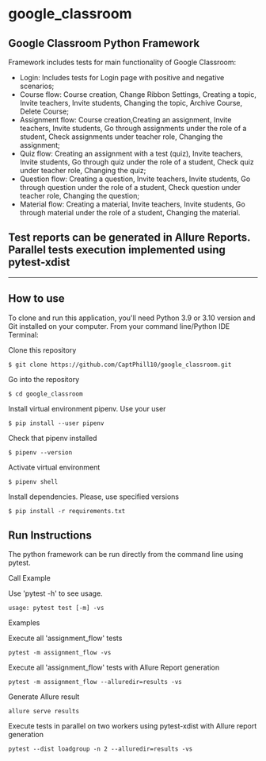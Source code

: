 # google_classroom
Google Classroom Python Framework 
-----

Framework includes tests for main functionality of Google Classroom:
- Login: Includes tests for Login page with positive and negative scenarios;
- Course flow: Course creation, Change Ribbon Settings, Creating a topic, Invite teachers, Invite students, Changing the topic, Archive Course, Delete Course;
- Assignment flow: Course creation,Creating an assignment, Invite teachers, Invite students, Go through assignments under the role of a student, Check assignments under teacher role, Changing the assignment;
- Quiz flow: Creating an assignment with a test (quiz), Invite teachers, Invite students, Go through quiz under the role of a student,  Check quiz under teacher role, Changing the quiz;
- Question flow: Creating a question, Invite teachers, Invite students, Go through question under the role of a student, Check question under teacher role, Changing the question;
- Material flow: Creating a material, Invite teachers, Invite students, Go through material under the role of a student, Changing the material.

Test reports can be generated in Allure Reports.
Parallel tests execution implemented using pytest-xdist
---



---
How to use
-----
To clone and run this application, 
you'll need Python 3.9 or 3.10 version and Git installed on your computer. 
From your command line/Python IDE Terminal:

Clone this repository
```
$ git clone https://github.com/CaptPhill10/google_classroom.git
```

Go into the repository
```
$ cd google_classroom
```

Install virtual environment pipenv. Use your user
```
$ pip install --user pipenv
```

Check that pipenv installed
```
$ pipenv --version
```

Activate virtual environment
```
$ pipenv shell
```

Install dependencies. Please, use specified versions
```
$ pip install -r requirements.txt
```

Run Instructions 
----- 
The python framework can be run directly from the command line using pytest.

Call Example 

Use 'pytest -h' to see usage. 
```
usage: pytest test [-m] -vs
```

Examples 

Execute all 'assignment_flow' tests
```
pytest -m assignment_flow -vs
```
Execute all 'assignment_flow' tests with Allure Report generation
```
pytest -m assignment_flow --alluredir=results -vs
```
Generate Allure result
```
allure serve results
```
Execute tests in parallel on two workers using pytest-xdist with Allure report generation
```
pytest --dist loadgroup -n 2 --alluredir=results -vs 
```
